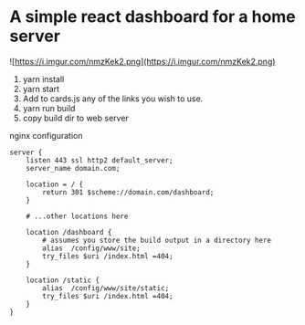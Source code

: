 # A simple react dashboard for a home server

![https://i.imgur.com/nmzKek2.png](https://i.imgur.com/nmzKek2.png)

1. yarn install
2. yarn start
3. Add to cards.js any of the links you wish to use.
4. yarn run build
5. copy build dir to web server

nginx configuration

```
server {
	listen 443 ssl http2 default_server;
	server_name domain.com;

	location = / {
		return 301 $scheme://domain.com/dashboard;
	}

	# ...other locations here

	location /dashboard {
		# assumes you store the build output in a directory here
		alias  /config/www/site;
		try_files $uri /index.html =404;
	}

	location /static {
		alias  /config/www/site/static;
		try_files $uri /index.html =404;
	}
}
```
